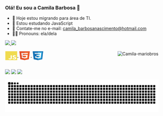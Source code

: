 ### Olá! Eu sou a Camila Barbosa 👋

 
- 🔭 Hoje estou migrando para área de TI. 
- 🌱 Estou estudando JavaScript  
- 📧 Contate-me no e-mail: camila_barbosanascimento@hotmail.com
- 👩🏽 Pronouns: ela/dela

<div>
  <a href="https://github.com/CamilaB95">
  <img height="150em" src="https://github-readme-stats.vercel.app/api?username=CamilaB95&show_icons=true&theme=dracula&include_all_commits=true&count_private=true"/>
  <img height="150em" src="https://github-readme-stats.vercel.app/api/top-langs/?username=CamilaB95&layout=compact&langs_count=7&theme=dracula"/>
</div>
 <div style="display: inline_block"><br>
  <img align="center" alt="Camila-Js" height="30" width="40" src="https://raw.githubusercontent.com/devicons/devicon/master/icons/javascript/javascript-plain.svg">
  <img align="center" alt="Camila-HTML" height="30" width="40" src="https://raw.githubusercontent.com/devicons/devicon/master/icons/html5/html5-original.svg">
  <img align="center" alt="Camila-CSS" height="30" width="40" src="https://raw.githubusercontent.com/devicons/devicon/master/icons/css3/css3-original.svg">
 
  <img align="right" alt="Camila-mariobros" src="https://media.giphy.com/media/1wh06XT53tPGw/giphy.gif">
</div>

##
  
<div> 
   
 <a href="https://instagram.com/camila_barbosa95" target="_blank"><img src="https://img.shields.io/badge/-Instagram-%23E4405F?style=for-the-badge&logo=instagram&logoColor=white" target="_blank"></a>
 <a href = "mailto:camilan.barbosa@gmail.com"><img src="https://img.shields.io/badge/-Gmail-%23333?style=for-the-badge&logo=gmail&logoColor=white" target="_blank"></a>
 <a href="https://www.linkedin.com/in/camila-barbosa-26b112110" target="_blank"><img src="https://img.shields.io/badge/-LinkedIn-%230077B5?style=for-the-badge&logo=linkedin&logoColor=white" target="_blank"></a> 
</div> 

![Snake animation](https://github.com/CamilaB95/CamilaB95/blob/output/github-contribution-grid-snake.svg)

